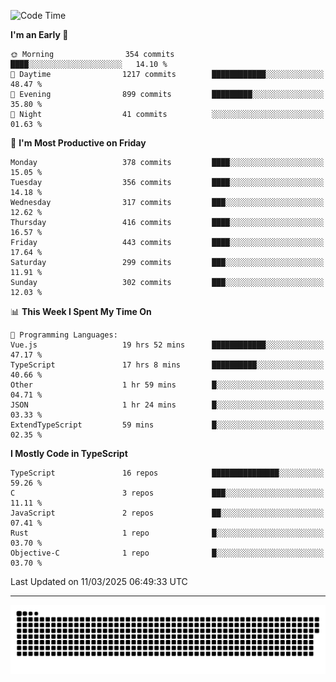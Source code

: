 <!--
<picture>
  <source
    srcset="https://github-readme-stats.vercel.app/api?username=kevinxft&show_icons=true&theme=dark"
    media="(prefers-color-scheme: dark)"
  />
  <source
    srcset="https://github-readme-stats.vercel.app/api?username=kevinxft&show_icons=true"
    media="(prefers-color-scheme: light), (prefers-color-scheme: no-preference)"
  />
  <img src="https://github-readme-stats.vercel.app/api?username=kevinxft&show_icons=true" />
</picture>
-->

<!--START_SECTION:waka-->
![Code Time](http://img.shields.io/badge/Code%20Time-3%2C217%20hrs%2035%20mins-blue)

**I'm an Early 🐤** 

```text
🌞 Morning                354 commits         ████░░░░░░░░░░░░░░░░░░░░░   14.10 % 
🌆 Daytime                1217 commits        ████████████░░░░░░░░░░░░░   48.47 % 
🌃 Evening                899 commits         █████████░░░░░░░░░░░░░░░░   35.80 % 
🌙 Night                  41 commits          ░░░░░░░░░░░░░░░░░░░░░░░░░   01.63 % 
```
📅 **I'm Most Productive on Friday** 

```text
Monday                   378 commits         ████░░░░░░░░░░░░░░░░░░░░░   15.05 % 
Tuesday                  356 commits         ████░░░░░░░░░░░░░░░░░░░░░   14.18 % 
Wednesday                317 commits         ███░░░░░░░░░░░░░░░░░░░░░░   12.62 % 
Thursday                 416 commits         ████░░░░░░░░░░░░░░░░░░░░░   16.57 % 
Friday                   443 commits         ████░░░░░░░░░░░░░░░░░░░░░   17.64 % 
Saturday                 299 commits         ███░░░░░░░░░░░░░░░░░░░░░░   11.91 % 
Sunday                   302 commits         ███░░░░░░░░░░░░░░░░░░░░░░   12.03 % 
```


📊 **This Week I Spent My Time On** 

```text
💬 Programming Languages: 
Vue.js                   19 hrs 52 mins      ████████████░░░░░░░░░░░░░   47.17 % 
TypeScript               17 hrs 8 mins       ██████████░░░░░░░░░░░░░░░   40.66 % 
Other                    1 hr 59 mins        █░░░░░░░░░░░░░░░░░░░░░░░░   04.71 % 
JSON                     1 hr 24 mins        █░░░░░░░░░░░░░░░░░░░░░░░░   03.33 % 
ExtendTypeScript         59 mins             █░░░░░░░░░░░░░░░░░░░░░░░░   02.35 % 
```

**I Mostly Code in TypeScript** 

```text
TypeScript               16 repos            ███████████████░░░░░░░░░░   59.26 % 
C                        3 repos             ███░░░░░░░░░░░░░░░░░░░░░░   11.11 % 
JavaScript               2 repos             ██░░░░░░░░░░░░░░░░░░░░░░░   07.41 % 
Rust                     1 repo              █░░░░░░░░░░░░░░░░░░░░░░░░   03.70 % 
Objective-C              1 repo              █░░░░░░░░░░░░░░░░░░░░░░░░   03.70 % 
```




 Last Updated on 11/03/2025 06:49:33 UTC
<!--END_SECTION:waka-->

---

<picture>
  <source media="(prefers-color-scheme: dark)" srcset="https://raw.githubusercontent.com/kevinxft/kevinxft/output/github-contribution-grid-snake-dark.svg">
  <source media="(prefers-color-scheme: light)" srcset="https://raw.githubusercontent.com/kevinxft/kevinxft/output/github-contribution-grid-snake.svg">
  <img alt="github contribution grid snake animation" src="https://raw.githubusercontent.com/kevinxft/kevinxft/output/github-contribution-grid-snake.svg">
</picture>